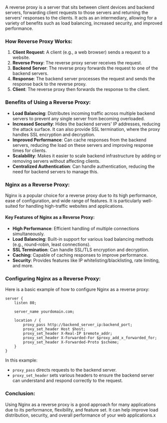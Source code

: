 A reverse proxy is a server that sits between client devices and backend servers, forwarding client requests to those servers and returning the servers' responses to the clients. It acts as an intermediary, allowing for a variety of benefits such as load balancing, increased security, and improved performance.

### How Reverse Proxy Works:

1. **Client Request**: A client (e.g., a web browser) sends a request to a website.
2. **Reverse Proxy**: The reverse proxy server receives the request.
3. **Backend Server**: The reverse proxy forwards the request to one of the backend servers.
4. **Response**: The backend server processes the request and sends the response back to the reverse proxy.
5. **Client**: The reverse proxy then forwards the response to the client.

### Benefits of Using a Reverse Proxy:

- **Load Balancing**: Distributes incoming traffic across multiple backend servers to prevent any single server from becoming overloaded.
- **Increased Security**: Hides the backend servers' IP addresses, reducing the attack surface. It can also provide SSL termination, where the proxy handles SSL encryption and decryption.
- **Improved Performance**: Can cache responses from the backend servers, reducing the load on these servers and improving response times for clients.
- **Scalability**: Makes it easier to scale backend infrastructure by adding or removing servers without affecting clients.
- **Centralized Authentication**: Can handle authentication, reducing the need for backend servers to manage this.

### Nginx as a Reverse Proxy:

Nginx is a popular choice for a reverse proxy due to its high performance, ease of configuration, and wide range of features. It is particularly well-suited for handling high-traffic websites and applications.

#### Key Features of Nginx as a Reverse Proxy:

- **High Performance**: Efficient handling of multiple connections simultaneously.
- **Load Balancing**: Built-in support for various load balancing methods (e.g., round-robin, least connections).
- **SSL Termination**: Can handle SSL/TLS encryption and decryption.
- **Caching**: Capable of caching responses to improve performance.
- **Security**: Provides features like IP whitelisting/blacklisting, rate limiting, and more.

### Configuring Nginx as a Reverse Proxy:

Here is a basic example of how to configure Nginx as a reverse proxy:

```nginx
server {
    listen 80;

    server_name yourdomain.com;

    location / {
        proxy_pass http://backend_server_ip:backend_port;
        proxy_set_header Host $host;
        proxy_set_header X-Real-IP $remote_addr;
        proxy_set_header X-Forwarded-For $proxy_add_x_forwarded_for;
        proxy_set_header X-Forwarded-Proto $scheme;
    }
}
```

In this example:
- `proxy_pass` directs requests to the backend server.
- `proxy_set_header` sets various headers to ensure the backend server can understand and respond correctly to the request.

### Conclusion:

Using Nginx as a reverse proxy is a good approach for many applications due to its performance, flexibility, and feature set. It can help improve load distribution, security, and overall performance of your web applications.x
